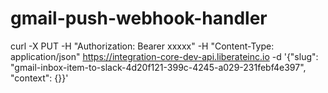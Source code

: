 # gmail-push-webhook-handler

curl -X PUT -H "Authorization: Bearer xxxxx" -H "Content-Type: application/json" https://integration-core-dev-api.liberateinc.io -d '{"slug": "gmail-inbox-item-to-slack-4d20f121-399c-4245-a029-231febf4e397", "context": {}}'